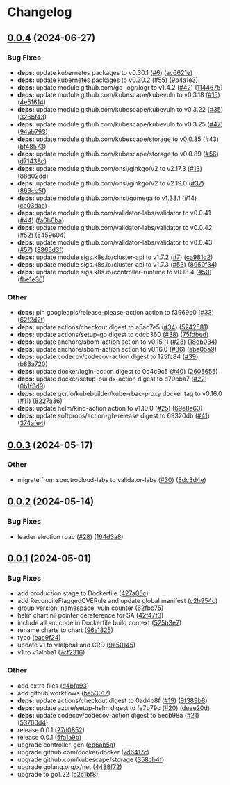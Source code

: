 # Changelog

## [0.0.4](https://github.com/validator-labs/validator-plugin-kubescape/compare/v0.0.3...v0.0.4) (2024-06-27)


### Bug Fixes

* **deps:** update kubernetes packages to v0.30.1 ([#6](https://github.com/validator-labs/validator-plugin-kubescape/issues/6)) ([ac6621e](https://github.com/validator-labs/validator-plugin-kubescape/commit/ac6621ebec8e5d9657433fe3b96838215df7c01a))
* **deps:** update kubernetes packages to v0.30.2 ([#55](https://github.com/validator-labs/validator-plugin-kubescape/issues/55)) ([9b4a1e3](https://github.com/validator-labs/validator-plugin-kubescape/commit/9b4a1e3618fdca2afc4becec14489624b5b6eec5))
* **deps:** update module github.com/go-logr/logr to v1.4.2 ([#42](https://github.com/validator-labs/validator-plugin-kubescape/issues/42)) ([1144675](https://github.com/validator-labs/validator-plugin-kubescape/commit/114467599d8b65c771c5a6d1b71c2ec8dd340b85))
* **deps:** update module github.com/kubescape/kubevuln to v0.3.18 ([#15](https://github.com/validator-labs/validator-plugin-kubescape/issues/15)) ([4e51614](https://github.com/validator-labs/validator-plugin-kubescape/commit/4e51614ad90850189db074d16a0250d455f99035))
* **deps:** update module github.com/kubescape/kubevuln to v0.3.22 ([#35](https://github.com/validator-labs/validator-plugin-kubescape/issues/35)) ([326bf43](https://github.com/validator-labs/validator-plugin-kubescape/commit/326bf4390722e4c10e49099a03aac9f70c5b1769))
* **deps:** update module github.com/kubescape/kubevuln to v0.3.25 ([#47](https://github.com/validator-labs/validator-plugin-kubescape/issues/47)) ([94ab793](https://github.com/validator-labs/validator-plugin-kubescape/commit/94ab793238f4a065bb9a65813b57a2563c999344))
* **deps:** update module github.com/kubescape/storage to v0.0.85 ([#43](https://github.com/validator-labs/validator-plugin-kubescape/issues/43)) ([bf48573](https://github.com/validator-labs/validator-plugin-kubescape/commit/bf485737d04b5eb9c92305001aba9565a59beb59))
* **deps:** update module github.com/kubescape/storage to v0.0.89 ([#56](https://github.com/validator-labs/validator-plugin-kubescape/issues/56)) ([d71438c](https://github.com/validator-labs/validator-plugin-kubescape/commit/d71438cb5ecb4c9178c6cba76ad00400cc973984))
* **deps:** update module github.com/onsi/ginkgo/v2 to v2.17.3 ([#13](https://github.com/validator-labs/validator-plugin-kubescape/issues/13)) ([88d02dd](https://github.com/validator-labs/validator-plugin-kubescape/commit/88d02dd4751cccd34b91aee4dbe83842be6e5de4))
* **deps:** update module github.com/onsi/ginkgo/v2 to v2.19.0 ([#37](https://github.com/validator-labs/validator-plugin-kubescape/issues/37)) ([863cc5f](https://github.com/validator-labs/validator-plugin-kubescape/commit/863cc5f4147afd69afc1748df6c41167dc8b88af))
* **deps:** update module github.com/onsi/gomega to v1.33.1 ([#14](https://github.com/validator-labs/validator-plugin-kubescape/issues/14)) ([ca03daa](https://github.com/validator-labs/validator-plugin-kubescape/commit/ca03daa37a0cbfa8f099c22080592fbebb25fc1e))
* **deps:** update module github.com/validator-labs/validator to v0.0.41 ([#44](https://github.com/validator-labs/validator-plugin-kubescape/issues/44)) ([fa6b6ba](https://github.com/validator-labs/validator-plugin-kubescape/commit/fa6b6ba6561056c745d375c5b009474568e8605f))
* **deps:** update module github.com/validator-labs/validator to v0.0.42 ([#52](https://github.com/validator-labs/validator-plugin-kubescape/issues/52)) ([5459604](https://github.com/validator-labs/validator-plugin-kubescape/commit/5459604400118b0ba6074df0fe38bd55aa5b12dd))
* **deps:** update module github.com/validator-labs/validator to v0.0.43 ([#57](https://github.com/validator-labs/validator-plugin-kubescape/issues/57)) ([8865d3f](https://github.com/validator-labs/validator-plugin-kubescape/commit/8865d3fe1458b0399f264d06825c6a1f658c9daf))
* **deps:** update module sigs.k8s.io/cluster-api to v1.7.2 ([#7](https://github.com/validator-labs/validator-plugin-kubescape/issues/7)) ([ca981d2](https://github.com/validator-labs/validator-plugin-kubescape/commit/ca981d21e7ac44efa36aec2af2f8d0855aeec392))
* **deps:** update module sigs.k8s.io/cluster-api to v1.7.3 ([#53](https://github.com/validator-labs/validator-plugin-kubescape/issues/53)) ([8950f34](https://github.com/validator-labs/validator-plugin-kubescape/commit/8950f343d9997078041839f61b48197a2fa622d5))
* **deps:** update module sigs.k8s.io/controller-runtime to v0.18.4 ([#50](https://github.com/validator-labs/validator-plugin-kubescape/issues/50)) ([fbe1e36](https://github.com/validator-labs/validator-plugin-kubescape/commit/fbe1e36ecb1dd50c8f500441eb0aad473eb7742f))


### Other

* **deps:** pin googleapis/release-please-action action to f3969c0 ([#33](https://github.com/validator-labs/validator-plugin-kubescape/issues/33)) ([62f2d2f](https://github.com/validator-labs/validator-plugin-kubescape/commit/62f2d2f881c34890cc78748fea3eeb9b4dfbccc3))
* **deps:** update actions/checkout digest to a5ac7e5 ([#34](https://github.com/validator-labs/validator-plugin-kubescape/issues/34)) ([5242581](https://github.com/validator-labs/validator-plugin-kubescape/commit/52425814a26103d522f82cabe6e2def8b5f37671))
* **deps:** update actions/setup-go digest to cdcb360 ([#38](https://github.com/validator-labs/validator-plugin-kubescape/issues/38)) ([75fdbed](https://github.com/validator-labs/validator-plugin-kubescape/commit/75fdbedd200779d41717721ed8f369edc853aabd))
* **deps:** update anchore/sbom-action action to v0.15.11 ([#23](https://github.com/validator-labs/validator-plugin-kubescape/issues/23)) ([18db034](https://github.com/validator-labs/validator-plugin-kubescape/commit/18db034442e31125f6dba7d2163a6da9c3646203))
* **deps:** update anchore/sbom-action action to v0.16.0 ([#36](https://github.com/validator-labs/validator-plugin-kubescape/issues/36)) ([aba05a9](https://github.com/validator-labs/validator-plugin-kubescape/commit/aba05a9b7364717ba8652c4960a512374880970c))
* **deps:** update codecov/codecov-action digest to 125fc84 ([#39](https://github.com/validator-labs/validator-plugin-kubescape/issues/39)) ([b83a720](https://github.com/validator-labs/validator-plugin-kubescape/commit/b83a720b94470b8a3a6328459ee3cca9320ca4b1))
* **deps:** update docker/login-action digest to 0d4c9c5 ([#40](https://github.com/validator-labs/validator-plugin-kubescape/issues/40)) ([2605655](https://github.com/validator-labs/validator-plugin-kubescape/commit/260565540657c987f0e7299494c0aecbf1662329))
* **deps:** update docker/setup-buildx-action digest to d70bba7 ([#22](https://github.com/validator-labs/validator-plugin-kubescape/issues/22)) ([0b1f3d9](https://github.com/validator-labs/validator-plugin-kubescape/commit/0b1f3d966af1fe765d33efb7c1bf642e7c5953c4))
* **deps:** update gcr.io/kubebuilder/kube-rbac-proxy docker tag to v0.16.0 ([#11](https://github.com/validator-labs/validator-plugin-kubescape/issues/11)) ([8227a36](https://github.com/validator-labs/validator-plugin-kubescape/commit/8227a3682f5ce43446fe0d31140a39fa82ca7f9c))
* **deps:** update helm/kind-action action to v1.10.0 ([#25](https://github.com/validator-labs/validator-plugin-kubescape/issues/25)) ([69e8a63](https://github.com/validator-labs/validator-plugin-kubescape/commit/69e8a632a4fd6ca4a6024434a6c8e289b2799c66))
* **deps:** update softprops/action-gh-release digest to 69320db ([#41](https://github.com/validator-labs/validator-plugin-kubescape/issues/41)) ([374afe4](https://github.com/validator-labs/validator-plugin-kubescape/commit/374afe47151b4fc19fa5ef919f017be5ff640ca4))

## [0.0.3](https://github.com/validator-labs/validator-plugin-kubescape/compare/v0.0.2...v0.0.3) (2024-05-17)


### Other

* migrate from spectrocloud-labs to validator-labs ([#30](https://github.com/validator-labs/validator-plugin-kubescape/issues/30)) ([8dc3d4e](https://github.com/validator-labs/validator-plugin-kubescape/commit/8dc3d4e94d90861d1ada9c27001d3dddaf16cb3e))

## [0.0.2](https://github.com/validator-labs/validator-plugin-kubescape/compare/v0.0.1...v0.0.2) (2024-05-14)


### Bug Fixes

* leader election rbac ([#28](https://github.com/validator-labs/validator-plugin-kubescape/issues/28)) ([164d3a8](https://github.com/validator-labs/validator-plugin-kubescape/commit/164d3a89c8d966000e431e26e061c6a0f6e63082))

## [0.0.1](https://github.com/validator-labs/validator-plugin-kubescape/compare/v0.0.1...v0.0.1) (2024-05-01)


### Bug Fixes

* add production stage to Dockerfile ([427a05c](https://github.com/validator-labs/validator-plugin-kubescape/commit/427a05cf77ed0aef93fddf25b9a11b9ba1f0521c))
* add ReconcileFlaggedCVERule and update global manifest ([c2b954c](https://github.com/validator-labs/validator-plugin-kubescape/commit/c2b954c97180a2a62f5b74469ba133b8957c3a7f))
* group version, namespace, vuln counter ([62fbc75](https://github.com/validator-labs/validator-plugin-kubescape/commit/62fbc75da3218a10b58a81fd0462f4e926c5512e))
* helm chart nil pointer dereference for SA ([42f47f3](https://github.com/validator-labs/validator-plugin-kubescape/commit/42f47f39b2db7661b2ce65b9e7aa3dfbccfb5d6f))
* include all src code in Dockerfile build context ([525b3e7](https://github.com/validator-labs/validator-plugin-kubescape/commit/525b3e7b9c6ec37ec677a7508f85f73c27cdc802))
* rename charts to chart ([96a1825](https://github.com/validator-labs/validator-plugin-kubescape/commit/96a1825fb157d227b67e2764bec155ecb1dc0d86))
* typo ([eae9f24](https://github.com/validator-labs/validator-plugin-kubescape/commit/eae9f24de26a034323012cd39cd88b7462673fc9))
* update v1 to v1alpha1 and CRD ([9a50145](https://github.com/validator-labs/validator-plugin-kubescape/commit/9a50145500c8d58868f6ff2eae7bb7a0191e7b1c))
* v1 to v1alpha1 ([7cf2316](https://github.com/validator-labs/validator-plugin-kubescape/commit/7cf23167b3d9cf95b88547b928869282e4d09106))


### Other

* add extra files ([d4bfa93](https://github.com/validator-labs/validator-plugin-kubescape/commit/d4bfa93c7213ac1503d4c64664d1127f1a339dbd))
* add github workflows ([be53017](https://github.com/validator-labs/validator-plugin-kubescape/commit/be530174c2914160fdcac82f0c42e34104debe31))
* **deps:** update actions/checkout digest to 0ad4b8f ([#19](https://github.com/validator-labs/validator-plugin-kubescape/issues/19)) ([9f389b8](https://github.com/validator-labs/validator-plugin-kubescape/commit/9f389b88d9619409c61bdeb76a28880508bbc6d9))
* **deps:** update azure/setup-helm digest to fe7b79c ([#20](https://github.com/validator-labs/validator-plugin-kubescape/issues/20)) ([deee20d](https://github.com/validator-labs/validator-plugin-kubescape/commit/deee20d68d61002b99d207bc81ec9d023551cf42))
* **deps:** update codecov/codecov-action digest to 5ecb98a ([#21](https://github.com/validator-labs/validator-plugin-kubescape/issues/21)) ([53760d4](https://github.com/validator-labs/validator-plugin-kubescape/commit/53760d4c3ec1fd25231fbab6e54d3034bcbe4739))
* release 0.0.1 ([27d0852](https://github.com/validator-labs/validator-plugin-kubescape/commit/27d08523b35a8eb61cb57063d7daccc3da617b09))
* release 0.0.1 ([5fa1a9b](https://github.com/validator-labs/validator-plugin-kubescape/commit/5fa1a9bfd86057edb51fdcc51d4b6b3d5b9855b0))
* upgrade controller-gen ([eb6ab5a](https://github.com/validator-labs/validator-plugin-kubescape/commit/eb6ab5a184a11a25e3780906876f3eb1fa68ea3f))
* upgrade github.com/docker/docker ([7d6417c](https://github.com/validator-labs/validator-plugin-kubescape/commit/7d6417c9d11642c5ad2a0ceecc91d26c890afe2b))
* upgrade github.com/kubescape/storage ([358cb4f](https://github.com/validator-labs/validator-plugin-kubescape/commit/358cb4f871787af53a5c1044747c7b1bfc9c3baf))
* upgrade golang.org/x/net ([4488f72](https://github.com/validator-labs/validator-plugin-kubescape/commit/4488f72dcbc6dd5f081036caf78bed01c3ff441e))
* upgrade to go1.22 ([c2c1bf8](https://github.com/validator-labs/validator-plugin-kubescape/commit/c2c1bf85bf465c1c250df9c2cf404d394edac5a9))
